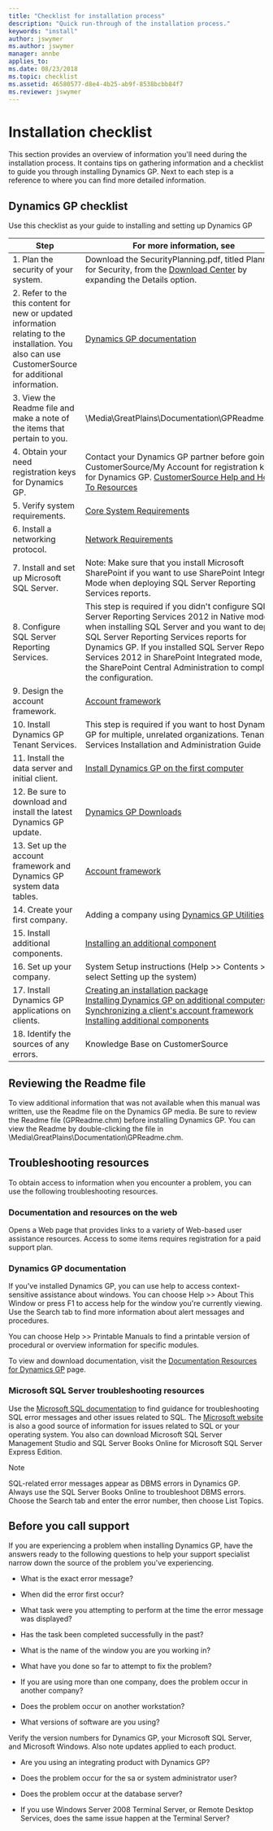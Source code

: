 ```yaml
---
title: "Checklist for installation process"
description: "Quick run-through of the installation process."
keywords: "install"
author: jswymer
ms.author: jswymer
manager: annbe
applies_to: 
ms.date: 08/23/2018
ms.topic: checklist
ms.assetid: 46580577-d8e4-4b25-ab9f-8538bcbb84f7
ms.reviewer: jswymer
---
```

# Installation checklist

This section provides an overview of information you'll need during the installation process. It contains tips on gathering information and a checklist to guide you through installing Dynamics GP. Next to each step is a reference to where you can find more detailed information.

## Dynamics GP checklist

Use this checklist as your guide to installing and setting up Dynamics GP

| Step | For more information, see |
|------|--------------------------|
| 1. Plan the security of your system.  | Download the SecurityPlanning.pdf, titled Planning for Security, from the [Download Center](https://www.microsoft.com/en-us/download/details.aspx?id=45025) by expanding the Details option.                     |
| 2. Refer to the this content for new or updated information relating to the installation. You also can use CustomerSource for additional information. | [Dynamics GP documentation](../index.md) |
| 3. View the Readme file and make a note of the items that pertain to you. | \\Media\\GreatPlains\\Documentation\\GPReadme.chm |
| 4. Obtain your need registration keys for Dynamics GP.   | Contact your Dynamics GP partner before going to CustomerSource/My Account for registration keys for Dynamics GP. [CustomerSource Help and How-To Resources](/dynamics/s-e/howto) |
| 5. Verify system requirements. | [Core System Requirements](system-requirements-core.md)   |
| 6. Install a networking protocol.    | [Network Requirements](network-configuration.md)   |
| 7. Install and set up Microsoft SQL Server.    | Note: Make sure that you install Microsoft SharePoint if you want to use SharePoint Integrated Mode when deploying SQL Server Reporting Services reports. |
| 8. Configure SQL Server Reporting Services.  | This step is required if you didn't configure SQL Server Reporting Services 2012 in Native mode when installing SQL Server and you want to deploy SQL Server Reporting Services reports for Dynamics GP. If you installed SQL Server Reporting Services 2012 in SharePoint Integrated mode, use the SharePoint Central Administration to complete the configuration.     |
| 9. Design the account framework.  | [Account framework](account-framework.md) |
| 10. Install Dynamics GP Tenant Services. | This step is required if you want to host Dynamics GP for multiple, unrelated organizations. Tenant Services Installation and Administration Guide  |
| 11. Install the data server and initial client.  | [Install Dynamics GP on the first computer](installing-on-first-computer.md)|
| 12. Be sure to download and install the latest Dynamics GP update.     | [Dynamics GP Downloads](/dynamics/s-e/gp/mdgp2018_release_download_378)    |
| 13. Set up the account framework and Dynamics GP system data tables.  | [Account framework](account-framework.md) |
| 14. Create your first company. | Adding a company using [Dynamics GP Utilities](using-microsoft-dynamics-utilities.md)      |
| 15. Install additional components.  | [Installing an additional component](installing-additional-components.md)  |
| 16. Set up your company. | System Setup instructions (Help &gt;&gt; Contents &gt;&gt; select Setting up the system)  |
| 17. Install Dynamics GP applications on clients.    | [Creating an installation package](creating-an-installation-package.md)</br>  [Installing Dynamics GP on additional computers](installing-on-subsequent-computers.md) </br> [Synchronizing a client's account framework](account-framework.md) </br> [Installing additional components](installing-additional-components.md)       |
| 18. Identify the sources of any errors. | Knowledge Base on CustomerSource  |

## Reviewing the Readme file

To view additional information that was not available when this manual was written, use the Readme file on the Dynamics GP media. Be sure to review the Readme file (GPReadme.chm) before installing Dynamics GP. You can view the Readme by double-clicking the file in \\Media\\GreatPlains\\Documentation\\GPReadme.chm.

## Troubleshooting resources

To obtain access to information when you encounter a problem, you can use the following troubleshooting resources.

### Documentation and resources on the web

Opens a Web page that provides links to a variety of Web-based user assistance resources. Access to some items requires registration for a paid support plan.

### Dynamics GP documentation

If you've installed Dynamics GP, you can use help to access context- sensitive assistance about windows. You can choose Help &gt;&gt; About This Window or press F1 to access help for the window you're currently viewing. Use the Search tab to find more information about alert messages and procedures.

You can choose Help &gt;&gt; Printable Manuals to find a printable version of procedural or overview information for specific modules.

To view and download documentation, visit the [Documentation Resources for Dynamics GP](https://go.microsoft.com/fwlink/?LinkId=249465) page.

<!--### CustomerSource

CustomerSource is a Web site for registered Dynamics GP customers. CustomerSource is available 24 hours a day. You must have a user name and password to enter the site. You can access [CustomerSource](https://learn.microsoft.com/dynamics/s-e/) with your Internet browser.

From the CustomerSource start page, select the Support option. From the Support page, you can look for information on your own or you can use e-mail to send a question to the Dynamics GP Technical Support team.

You'll find links to Support Hot Topics and Knowledge Base—the best source of information for error messages, troubleshooting guides, workarounds, and answers to common Report Writer questions. You'll also find links for automated fixes, hardware compatibility, and downloads. Use the New Support Request link to contact Dynamics GP Technical Support electronically. You also can view recent support requests for yourself and your company.-->

### Microsoft SQL Server troubleshooting resources

Use the [Microsoft SQL documentation](/sql/?view=sql-server-2017&preserve-view=true) to find guidance for troubleshooting SQL error messages and other issues related to SQL. The [Microsoft website](https://www.microsoft.com) is also a good source of information for issues related to SQL or your operating system. You also can download Microsoft SQL Server Management Studio and SQL Server Books Online for Microsoft SQL Server Express Edition.

> [!NOTE]
> SQL-related error messages appear as DBMS errors in Dynamics GP. Always use the SQL Server Books Online to troubleshoot DBMS errors. Choose the Search tab and enter the error number, then choose List Topics.  

## Before you call support

If you are experiencing a problem when installing Dynamics GP, have the answers ready to the following questions to help your support specialist narrow down the source of the problem you've experiencing.

- What is the exact error message?

- When did the error first occur?

- What task were you attempting to perform at the time the error message was displayed?

- Has the task been completed successfully in the past?

- What is the name of the window you are you working in?

- What have you done so far to attempt to fix the problem?

- If you are using more than one company, does the problem occur in another company?

- Does the problem occur on another workstation?

- What versions of software are you using?

Verify the version numbers for Dynamics GP, your Microsoft SQL Server, and Microsoft Windows. Also note updates applied to each product.

- Are you using an integrating product with Dynamics GP?

- Does the problem occur for the sa or system administrator user?

- Does the problem occur at the database server?

- If you use Windows Server 2008 Terminal Server, or Remote Desktop Services, does the same issue happen at the Terminal Server?
